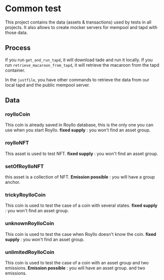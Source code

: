 # Common test

This project contains the data (assets & transactions) used by tests in all projects.
It also allows to create mocker servers for mempool and tapd with those data.

## Process

If you run `get_and_run_tapd`, it will download tade and run it locally.
If you run `retrieve_macaroon_from_tapd`, it will retrieve the macaroon from the tapd container.

In the `justfile`, you have other commands to retrieve the data from our local tapd and the public mempool server.

## Data

### roylloCoin

This coin is already saved in Royllo database, this is the only one you can use when you start Royllo.
**fixed supply** : you won't find an asset group.

### roylloNFT

This asset is used to test NFT.
**fixed supply** : you won't find an asset group.

### setOfRoylloNFT

this asset is a collection of NFT.
**Emission possible** : you will have a group anchor.

### trickyRoylloCoin

This coin is used to test the case of a coin with several states.
**fixed supply** : you won't find an asset group.

### unknownRoylloCoin

This coin is used to test the case when Royllo doesn't know the coin.
**fixed supply** : you won't find an asset group.

### unlimitedRoylloCoin

This coin is used to test the case of a coin with an asset group and two emissions.
**Emission possible** : you will have an asset group. and two emissions.
